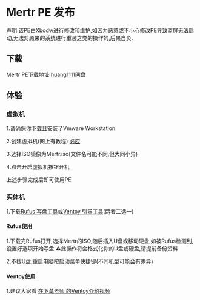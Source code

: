 # Mertr PE 发布
声明:该PE由[Xbodw](https://xbodw.github.io)进行修改和维护,如因为恶意或不小心修改PE导致蓝屏无法启动,无法对原来的系统进行重装之类的操作的,后果自负.

## 下载
Mertr PE下载地址 [huang1111网盘](https://pan.huang1111.cn/s/w8MBFK)

## 体验

### 虚拟机
1.请确保你下载且安装了Vmware Workstation

2.创建虚拟机(网上有教程) [必应](https://cn.bing.com)

3.选择ISO镜像为Mertr.iso(文件名可能不同,但大同小异)

4.点击开启虚拟机按钮开机


上述步骤完成后即可使用PE

### 实体机
1.下载[Rufus 写盘工具](https://rufus.ie/zh/)或[Ventoy 引导工具](https://www.ventoy.net/cn/)(两者二选一)
#### Rufus使用
1.下载完Rufus打开,选择Mertr的ISO,随后插入U盘或移动硬盘,如被Rufus检测到,设置好选项开始写盘 ⚠此操作将会格式化你的U盘或硬盘,请提前备份资料

2.不拔U盘,重启电脑按启动菜单快捷键(不同机型可能会有差异)

#### Ventoy使用
1.建议大家看 [在下莫老师 的Ventoy介绍视频](//bilibili.com/video/BV1wF411T71d)
